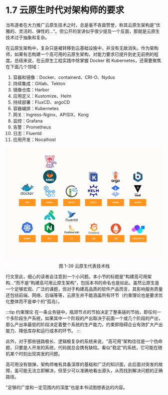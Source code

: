 # 1.7 云原生时代对架构师的要求

当布道者在大力推广云原生技术之时，总是毫不吝啬赞誉，称其云原生架构是”优雅的、灵活的、弹性的...“。但公开的宣讲似乎很少提及一个反面，那就是云原生技术过于抽象和复杂。

在云原生架构中，复杂只是被转移到云基础设施中，并没有无故消失。作为架构师，如果有志构建一个高可用的云原生架构，对能力要求已提升到史无前例的程度。总结来说，在云原生工程实践中除掌握 Docker 和 Kubernetes，还需要聚焦在下面几个领域：

1. 容器和镜像：Docker、containerd、CRI-O、Nydus
2. 持续集成：Gitlab、Tekton
3. 镜像仓库：Harbor
4. 应用定义：Kustomize、Helm
5. 持续部署：FluxCD、argoCD
6. 容器编排：Kubernetes
6. 网关：Ingress-Nginx、APISIX、Kong
7. 监控：Grafana
8. 告警：Prometheus
9. 日志：Fluentd
10. 应用开发：Nocalhost

<div  align="center">
	<img src="../assets/tech.jpeg" width = "600"  align=center />
	<p>图 1-39 云原生代表技术栈</p>
</div>


行文至此，细心的读者会注意到一个小问题。本小节的标题是”构建高可用架构...“而不是“构建高可用云原生架构”，包括本书的命名也是如此。虽然云原生是一个足够宏观、广泛的课题，但对于构建高品质的软件产品而言，其影响服务质量还包括前端、网络、后端等等，云原生并不能涵盖所有环节（约束理论也是要求优化整体而不是单个的“孤岛）。

:::tip 约束理论
在一条业务链中，瓶颈节点的节拍决定了整条链的节拍，即任何一个多阶段生产系统，如果其中一个阶段的产出取决于前面一个或几个阶段的产出，那么产出率最低的阶段决定着整个系统的生产能力。约束即阻碍企业有效扩大产出能力、降低库存和运行成本的环节。
:::

此外，对于那些链路极长、逻辑极复杂的系统来说，"高可用"架构往往是一个伪命题，只要是人开发的系统，代码就总会携有缺陷。看似”稳定“的系统，它可能在随机某个时刻出现突发的问题。

高可用没有银弹，架构师唯有具备深厚的基础和广泛的知识面，此后面对突发的故障，虽可能无法立即解决，但至少可以准确地看出源头，从而找到解决问题的正确路径。

”足够的广度和一定范围内的深度“也是本书试图想表达的内容。